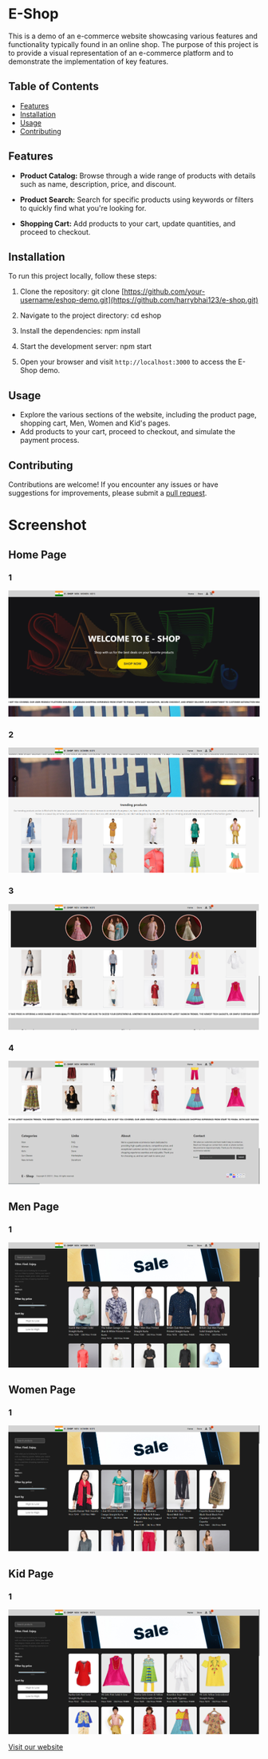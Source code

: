 # E-Shop

This is a demo of an e-commerce website showcasing various features and functionality typically found in an online shop. The purpose of this project is to provide a visual representation of an e-commerce platform and to demonstrate the implementation of key features.

## Table of Contents
- [Features](#features)
- [Installation](#installation)
- [Usage](#usage)
- [Contributing](#contributing)

## Features

- **Product Catalog:** Browse through a wide range of products with details such as name, description, price, and discount.

- **Product Search:** Search for specific products using keywords or filters to quickly find what you're looking for.

- **Shopping Cart:** Add products to your cart, update quantities, and proceed to checkout.


## Installation

To run this project locally, follow these steps:

1. Clone the repository:
git clone [https://github.com/your-username/eshop-demo.git](https://github.com/harrybhai123/e-shop.git)

2. Navigate to the project directory:
cd eshop

3. Install the dependencies:
npm install

4. Start the development server:
npm start

5. Open your browser and visit `http://localhost:3000` to access the E-Shop demo.

## Usage
- Explore the various sections of the website, including the product page, shopping cart, Men, Women and Kid's pages.
- Add products to your cart, proceed to checkout, and simulate the payment process.

## Contributing
Contributions are welcome! If you encounter any issues or have suggestions for improvements, please submit a <a href="https://github.com/harrybhai123/e-shop/pulls">pull request</a>. 


# Screenshot

## Home Page
### 1
![homeimg](./RedmePic/Home1.png)
### 2
![homeimg](./RedmePic/Home2.png)
### 3
![homeimg](./RedmePic/Home3.png)
### 4
![homeimg](./RedmePic/Home4.png)

## Men Page
### 1
![Men_img](./RedmePic/Men.png)

## Women Page
### 1
![Womenimg](./RedmePic/Women.png)

## Kid Page
### 1
![Kidimg](./RedmePic/Kid.png)

[Visit our website](e-shop-harry.netlify.app)
